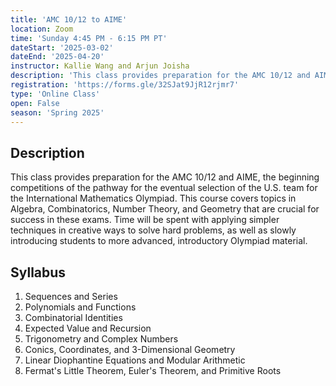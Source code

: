 ```yaml
---
title: 'AMC 10/12 to AIME'
location: Zoom
time: 'Sunday 4:45 PM - 6:15 PM PT'
dateStart: '2025-03-02'
dateEnd: '2025-04-20'
instructor: Kallie Wang and Arjun Joisha
description: 'This class provides preparation for the AMC 10/12 and AIME, the beginning competitions of the pathway for the eventual selection of the U.S. team for the International Mathematics Olympiad. This course covers topics in Algebra, Combinatorics, Number Theory, and Geometry that are crucial for success in these exams.'
registration: 'https://forms.gle/32SJat9JjR12rjmr7'
type: 'Online Class'
open: False
season: 'Spring 2025'
---
```


## Description

This class provides preparation for the AMC 10/12 and AIME, the beginning competitions of the pathway for the eventual selection of the U.S. team for the International Mathematics Olympiad. This course covers topics in Algebra, Combinatorics, Number Theory, and Geometry that are crucial for success in these exams. Time will be spent with applying simpler techniques in creative ways to solve hard problems, as well as slowly introducing students to more advanced, introductory Olympiad material.

## Syllabus

1. Sequences and Series  
2. Polynomials and Functions  
3. Combinatorial Identities  
4. Expected Value and Recursion  
5. Trigonometry and Complex Numbers  
6. Conics, Coordinates, and 3-Dimensional Geometry  
7. Linear Diophantine Equations and Modular Arithmetic  
8. Fermat's Little Theorem, Euler's Theorem, and Primitive Roots  
